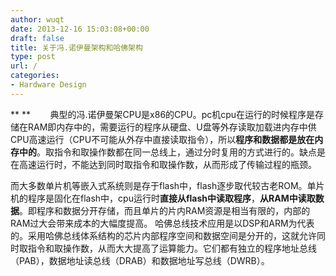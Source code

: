 ```yaml
---
author: wuqt
date: 2013-12-16 15:03:08+00:00
draft: false
title: 关于冯.诺伊曼架构和哈佛架构
type: post
url: /
categories:
- Hardware Design
---
```


** **        典型的冯.诺伊曼架CPU是x86的CPU。pc机cpu在运行的时候程序是存储在RAM即内存中的，需要运行的程序从硬盘、U盘等外存读取加载进内存中供CPU高速运行（CPU不可能从外存中直接读取指令），所以**程序和数据都是放在内存中的**。取指令和取操作数都在同一总线上，通过分时复用的方式进行的。缺点是在高速运行时，不能达到同时取指令和取操作数，从而形成了传输过程的瓶颈。

而大多数单片机等嵌入式系统则是存于flash中，flash逐步取代较古老ROM。单片机的程序是固化在flash中，cpu运行时**直接从flash中读取程序**，**从RAM中读取数据**。即程序和数据分开存储，而且单片的片内RAM资源是相当有限的，内部的RAM过大会带来成本的大幅度提高。
哈佛总线技术应用是以DSP和ARM为代表的。采用哈佛总线体系结构的芯片内部程序空间和数据空间是分开的，这就允许同时取指令和取操作数，从而大大提高了运算能力。它们都有独立的程序地址总线（PAB），数据地址读总线（DRAB）和数据地址写总线（DWRB）。

